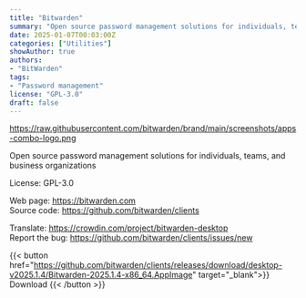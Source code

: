 ```yaml
---
title: "Bitwarden"
summary: "Open source password management solutions for individuals, teams, and business organizations."
date: 2025-01-07T00:03:00Z
categories: ["Utilities"]
showAuthor: true
authors:
- "BitWarden"
tags: 
- "Password management"
license: "GPL-3.0"
draft: false
---
```


 https://raw.githubusercontent.com/bitwarden/brand/main/screenshots/apps-combo-logo.png

Open source password management solutions for individuals, teams, and business organizations

License: GPL-3.0

Web page: <https://bitwarden.com>  
Source code: <https://github.com/bitwarden/clients>

Translate: <https://crowdin.com/project/bitwarden-desktop>  
Report the bug: <https://github.com/bitwarden/clients/issues/new>  

{{< button href="https://github.com/bitwarden/clients/releases/download/desktop-v2025.1.4/Bitwarden-2025.1.4-x86_64.AppImage" target="_blank">}}
Download
{{< /button >}}